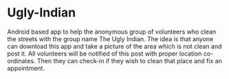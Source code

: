 Ugly-Indian
===========

Android based app to help the anonymous group of volunteers who clean the streets with the group name The Ugly Indian. The idea is that anyone can download this app and take a picture of the area which is not clean and post it. All volunteers will be notified of this post with proper location co-ordinates. Then they can check-in if they wish to clean that place and fix an appointment.
